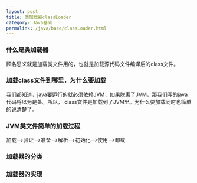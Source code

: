 ```yaml
---
layout: post
title: 类加载器classLoader
category: Java基础
permalink: /java/base/classLoader.html
---
```

### 什么是类加载器
顾名思义就是加载类文件用的，也就是加载源代码文件编译后的class文件。

### 加载class文件到哪里，为什么要加载
我们都知道，java要运行的就必须依赖JVM，如果脱离了JVM，那我们写的java代码将以为是处。所以，
class文件是加载到了JVM里。为什么要加载同时也简单的说清楚了。

### JVM类文件简单的加载过程
加载-->验证-->准备-->解析-->初始化-->使用-->卸载

### 加载器的分类

### 加载器的实现
